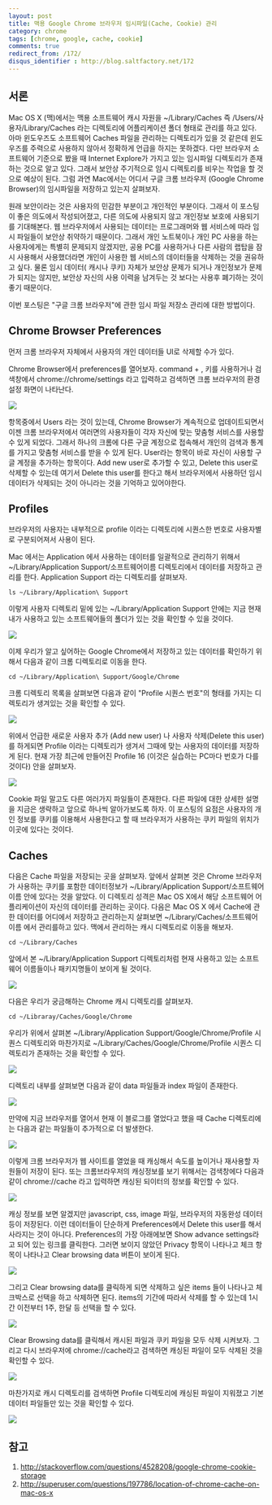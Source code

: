 ```yaml
---
layout: post
title: 맥용 Google Chrome 브라우저 임시파일(Cache, Cookie) 관리
category: chrome
tags: [chrome, google, cache, cookie]
comments: true
redirect_from: /172/
disqus_identifier : http://blog.saltfactory.net/172
---
```


## 서론

Mac OS X (맥)에서는 맥용 소프트웨어 캐시 자원을 ~/Library/Caches 즉 /Users/사용자/Library/Caches 라는 디렉토리에 어플리케이션 폴더 형태로 관리를 하고 있다. 아마 윈도우즈도 소프트웨어 Caches 파일을 관리하는 디렉토리가 있을 것 같은데 윈도우즈를 주력으로 사용하지 않아서 정확하게 언급을 하지는 못하겠다. 다만 브라우저 소프트웨어 기준으로 봤을 때 Internet Explore가 가지고 있는 임시파일 디렉토리가 존재하는 것으로 알고 있다. 그래서 보안상 주기적으로 임시 디렉토리를 비우는 작업을 할 것으로 예상이 된다. 그럼 과연 Mac에서는 어디서 구글 크롬 브라우저 (Google Chrome Browser)의 임시파일을 저장하고 있는지 살펴보자.

원래 보안이라는 것은 사용자의 민감한 부분이고 개인적인 부분이다. 그래서 이 포스팅이 좋은 의도에서 작성되어졌고, 다른 의도에 사용되지 않고 개인정보 보호에 사용되기를 기대해본다. 웹 브라우저에서 사용되는 데이터는 프로그래머와 웹 서비스에 따라 임시 파일들이 보안상 취약하기 때문이다. 그래서 개인 노트북이나 개인 PC 사용을 하는 사용자에게는 특별히 문제되지 않겠지만, 공용 PC를 사용하거나 다른 사람의 랩탑을 잠시 사용해서 사용했더라면 개인이 사용한 웹 서비스의 데이터들을 삭제하는 것을 권유하고 싶다. 물론 임시 데이터( 캐시나 쿠키) 자체가 보안상 문제가 되거나 개인정보가 문제가 되지는 않지만, 보안상 자신의 사용 이력을 남겨두는 것 보다는 사용후 폐기하는 것이 좋기 때문이다.

이번 포스팅은 "구글 크롬 브라우저"에 관한 임시 파일 저장소 관리에 대한 방법이다.

<!--more-->

## Chrome Browser Preferences

먼저 크롬 브라우저 자체에서 사용자의 개인 데이터들 UI로 삭제할 수가 있다.

Chrome Browser에서 preferences를 열어보자.  command + ,  키를 사용하거나 검색창에서   chrome://chrome/settings  라고 입력하고 검색하면 크롬 브라우저의 환경설정 화면이 나타난다.

![](http://hbn-blog-assets.s3.ap-northeast-2.amazonaws.com/saltfactory/images/100ea7d8-323d-4195-b7b8-f57e1975d40a)

항목중에서 Users 라는 것이 있는데, Chrome Browser가 계속적으로 업데이트되면서 이젠 크롬 브라우저에서 여러면의 사용자들이 각자 자신에 맞는 맞춤형 서비스를 사용할 수 있게 되었다. 그래서 하나의 크롬에 다른 구글 계정으로 접속해서 개인의 검색과 통계를 가지고 맞춤형 서비스를 받을 수 있게 된다. User라는 항목이 바로 자신이 사용할 구글 계정을 추가하는 항목이다. Add new user로 추가할 수 있고, Delete this user로 삭제할 수 있는데 여기서 Delete this user를 한다고 해서 브라우저에서 사용하던 임시 데이터가 삭제되는 것이 아니라는 것을 기억하고 있어야한다.

## Profiles

브라우저의 사용자는 내부적으로 profile 이라는 디렉토리에 시퀀스한 번호로 사용자별로 구분되어져서 사용이 된다.

Mac 에서는 Application 에서 사용하는 데이터를 일괄적으로 관리하기 위해서 ~/Library/Application Support/소프트웨어이름 디렉토리에서 데이터를 저장하고 관리를 한다. Application Support 라는 디렉토리를 살펴보자.

```
ls ~/Library/Application\ Support
```

이렇게 사용자 디렉토리 밑에 있는 ~/Library/Application Support 안에는 지금 현재 내가 사용하고 있는 소프트웨어들의 폴더가 있는 것을 확인할 수 있을 것이다.

![](http://hbn-blog-assets.s3.ap-northeast-2.amazonaws.com/saltfactory/images/b5716dc1-1394-4247-ab81-bc560e76fa11)

이제 우리가 알고 싶어하는 Google Chrome에서 저장하고 있는 데이터를 확인하기 위해서 다음과 같이 크롬 디렉토리로 이동을 한다.
```
cd ~/Library/Application\ Support/Google/Chrome
```

크롬 디렉토리 목록을 살펴보면 다음과 같이 "Profile 시퀀스 번호"의 형태를 가지는 디렉토리가 생겨있는 것을 확인할 수 있다.

![](http://hbn-blog-assets.s3.ap-northeast-2.amazonaws.com/saltfactory/images/f885bd95-c5ba-4ee5-bac5-627c2e81b4e5)

위에서 언급한 새로운 사용자 추가 (Add new user) 나 사용자 삭제(Delete this user)를 하게되면 Profile 이라는 디렉토리가 생겨서 그때에 맞는 사용자의 데이터를 저장하게 된다. 현재 가장 최근에 만들어진 Profile 16 (이것은 실습하는 PC마다 번호가 다를것이다) 안을 살펴보자.

![](http://hbn-blog-assets.s3.ap-northeast-2.amazonaws.com/saltfactory/images/5ca7600d-d7aa-460a-8cf7-ce251b847879)

Cookie 파일 말고도 다른 여러가지 파일들이 존재한다. 다른 파일에 대한 상세한 설명을 지금은 생략하고 앞으로 하나씩 알아가보도록 하자. 이 포스팅의 요점은 사용자의 개인 정보를 쿠키를 이용해서 사용한다고 할 때 브라우저가 사용하는 쿠키 파일의 위치가 이곳에 있다는 것이다.


## Caches

다음은 Cache 파일을 저장되는 곳을 살펴보자.
앞에서 살펴본 것은 Chrome 브라우저가 사용하는 쿠키를 포함한 데이터정보가 ~/Library/Application Support/소프트웨어이름 안에 있다는 것을 알았다. 이 디렉토리 성격은 Mac OS X에서 해당 소프트웨어 어플리케이션이 자신의 데이터를 관리하는 곳이다. 다음은 Mac OS X 에서 Cache에 관한 데이터를 어디에서 저장하고 관리하는지 살펴보면 ~/Library/Caches/소프트웨어이름 에서 관리를하고 있다.
맥에서 관리하는 캐시 디렉토리로 이동을 해보자.


```
cd ~/Library/Caches
```

앞에서 본 ~/Library/Application Support 디렉토리처럼 현재 사용하고 있는 소프트웨어 이름들이나 패키지명들이 보이게 될 것이다.

![](http://hbn-blog-assets.s3.ap-northeast-2.amazonaws.com/saltfactory/images/4667e55d-6232-43e4-b6cd-4578fb172fdd)

다음은 우리가 궁금해하는 Chrome 캐시 디렉토리를 살펴보자.

```
cd ~/Libraray/Caches/Google/Chrome
```

우리가 위에서 살펴본 ~/Library/Application Support/Google/Chrome/Profile 시퀀스 디렉토리와 마찬가지로 ~/Library/Caches/Google/Chrome/Profile 시퀀스 디렉토리가 존재하는 것을 확인할 수 있다.


![](http://hbn-blog-assets.s3.ap-northeast-2.amazonaws.com/saltfactory/images/2ba88d5e-33b8-46b7-bbba-4913e21f9d2a)

디렉토리 내부를 살펴보면 다음과 같이 data 파일들과 index 파일이 존재한다.

![](http://hbn-blog-assets.s3.ap-northeast-2.amazonaws.com/saltfactory/images/b753a228-ccec-4e95-a29c-3f1600ef95fa)

만약에 지금 브라우저를 열어서 현재 이 블로그를 열었다고 했을 때 Cache 디렉토리에는 다음과 같는 파일들이 추가적으로 더 발생한다.

![](http://hbn-blog-assets.s3.ap-northeast-2.amazonaws.com/saltfactory/images/a997196e-fd96-425c-af24-f648276b99c3)

이렇게  크롬 브라우저가 웹 사이트를 열었을 때 캐싱해서 속도를 높이거나 재사용할 자원들이 저장이 된다. 또는 크롬브라우저의 캐싱정보를 보기 위해서는 검색창에다 다음과 같이  chrome://cache  라고 입력하면 캐싱된 되이터의 정보를 확인할 수 있다.

![](http://hbn-blog-assets.s3.ap-northeast-2.amazonaws.com/saltfactory/images/1b87b1e3-2dc9-40a2-a5c4-d6436c7c836c)

캐싱 정보를 보면 알겠지만 javascript, css, image 파일, 브라우저의 자동완성 데이터 등이 저장된다. 이런 데이터들이 단순하게 Preferences에서 Delete this user를 해서 사라지는 것이 아니다. Preferences의 가장 아래에보면 Show advance settings라고 되어 있는 링크를 클릭한다. 그러면 보이지 않았던 Privacy 항목이 나타나고 체크 항목이 나타나고 Clear browsing data 버튼이 보이게 된다.

![](http://hbn-blog-assets.s3.ap-northeast-2.amazonaws.com/saltfactory/images/7b76ccd8-ded2-4260-9c05-89774fba3560)

그리고 Clear browsing data를 클릭하게 되면 삭제하고 싶은 items 들이 나타나고 체크박스로 선택을 하고 삭제하면 된다. items의 기간에 따라서 삭제를 할 수 있는데 1시간 이전부터 1주, 한달 등 선택을 할 수 있다.

![](http://hbn-blog-assets.s3.ap-northeast-2.amazonaws.com/saltfactory/images/f95d1185-92b6-43c9-a91d-1202e5425658)

Clear Browsing data를 클릭해서 캐시된 파일과 쿠키 파일을 모두 삭제 시켜보자. 그리고 다시 브라우저에 chrome://cache라고 검색하면 캐싱된 파일이 모두 삭제된 것을 확인할 수 있다.

![](http://hbn-blog-assets.s3.ap-northeast-2.amazonaws.com/saltfactory/images/6e88d4e5-1031-4b1e-a110-37e8cb2bab25)

마찬가지로 캐시 디렉토리를 검색하면 Profile 디렉토리에 캐싱된 파일이 지워졌고 기본 데이터 파일들만 있는 것을 확인할 수 있다.

![](http://hbn-blog-assets.s3.ap-northeast-2.amazonaws.com/saltfactory/images/7d8c315f-0d2d-49bc-9583-a383250fa1ac)

## 참고

1. http://stackoverflow.com/questions/4528208/google-chrome-cookie-storage
2. http://superuser.com/questions/197786/location-of-chrome-cache-on-mac-os-x

